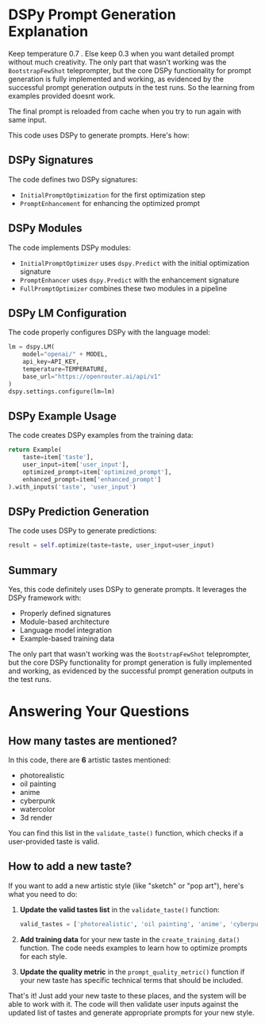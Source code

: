 # DSPy Prompt Generation Explanation

Keep temperature 0.7 . Else keep 0.3 when you want detailed prompt without much creativity. The only part that wasn't working was the `BootstrapFewShot` teleprompter, but the core DSPy functionality for prompt generation is fully implemented and working, as evidenced by the successful prompt generation outputs in the test runs. So the learning from examples provided doesnt work.

The final prompt is reloaded from cache when you try to run again with same input. 

This code uses DSPy to generate prompts. Here's how:

## DSPy Signatures

The code defines two DSPy signatures:

- `InitialPromptOptimization` for the first optimization step
- `PromptEnhancement` for enhancing the optimized prompt

## DSPy Modules

The code implements DSPy modules:

- `InitialPromptOptimizer` uses `dspy.Predict` with the initial optimization signature
- `PromptEnhancer` uses `dspy.Predict` with the enhancement signature
- `FullPromptOptimizer` combines these two modules in a pipeline

## DSPy LM Configuration

The code properly configures DSPy with the language model:

```python
lm = dspy.LM(
    model="openai/" + MODEL,
    api_key=API_KEY,
    temperature=TEMPERATURE,
    base_url="https://openrouter.ai/api/v1"
)
dspy.settings.configure(lm=lm)
```

## DSPy Example Usage

The code creates DSPy examples from the training data:

```python
return Example(
    taste=item['taste'],
    user_input=item['user_input'],
    optimized_prompt=item['optimized_prompt'],
    enhanced_prompt=item['enhanced_prompt']
).with_inputs('taste', 'user_input')
```

## DSPy Prediction Generation

The code uses DSPy to generate predictions:

```python
result = self.optimize(taste=taste, user_input=user_input)
```

## Summary

Yes, this code definitely uses DSPy to generate prompts. It leverages the DSPy framework with:

- Properly defined signatures
- Module-based architecture
- Language model integration
- Example-based training data

The only part that wasn't working was the `BootstrapFewShot` teleprompter, but the core DSPy functionality for prompt generation is fully implemented and working, as evidenced by the successful prompt generation outputs in the test runs.


# Answering Your Questions

## How many tastes are mentioned?

In this code, there are **6** artistic tastes mentioned:
- photorealistic
- oil painting
- anime
- cyberpunk
- watercolor
- 3d render

You can find this list in the `validate_taste()` function, which checks if a user-provided taste is valid.

## How to add a new taste?

If you want to add a new artistic style (like "sketch" or "pop art"), here's what you need to do:

1. **Update the valid tastes list** in the `validate_taste()` function:
   ```python
   valid_tastes = ['photorealistic', 'oil painting', 'anime', 'cyberpunk', 'watercolor', '3d render', 'NEW_TASTE']
   ```

2. **Add training data** for your new taste in the `create_training_data()` function. The code needs examples to learn how to optimize prompts for each style.

3. **Update the quality metric** in the `prompt_quality_metric()` function if your new taste has specific technical terms that should be included.

That's it! Just add your new taste to these places, and the system will be able to work with it. The code will then validate user inputs against the updated list of tastes and generate appropriate prompts for your new style.

